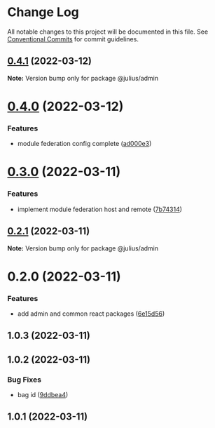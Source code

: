 # Change Log

All notable changes to this project will be documented in this file.
See [Conventional Commits](https://conventionalcommits.org) for commit guidelines.

## [0.4.1](https://github.com/jeffersonRibeiro/lerna-monorepo-module-federation/compare/@julius/admin@0.4.0...@julius/admin@0.4.1) (2022-03-12)

**Note:** Version bump only for package @julius/admin





# [0.4.0](https://github.com/jeffersonRibeiro/lerna-monorepo/compare/@julius/admin@0.3.0...@julius/admin@0.4.0) (2022-03-12)


### Features

* module federation config complete ([ad000e3](https://github.com/jeffersonRibeiro/lerna-monorepo/commit/ad000e37e13910c22932e45fc3af0821aad86fcb))





# [0.3.0](https://github.com/jeffersonRibeiro/lerna-monorepo/compare/@julius/admin@0.2.1...@julius/admin@0.3.0) (2022-03-11)


### Features

* implement module federation host and remote ([7b74314](https://github.com/jeffersonRibeiro/lerna-monorepo/commit/7b743149d9de9c32d59cf3846b6e7138aac8e905))





## [0.2.1](https://github.com/jeffersonRibeiro/lerna-monorepo/compare/@julius/admin@0.2.0...@julius/admin@0.2.1) (2022-03-11)

**Note:** Version bump only for package @julius/admin





# 0.2.0 (2022-03-11)


### Features

* add admin and common react packages ([6e15d56](https://github.com/jeffersonRibeiro/lerna-monorepo/commit/6e15d5654e3cd5e87be9ad525cc4173538346126))



## 1.0.3 (2022-03-11)



## 1.0.2 (2022-03-11)


### Bug Fixes

* bag id ([9ddbea4](https://github.com/jeffersonRibeiro/lerna-monorepo/commit/9ddbea4ba6504a0fb4bbbf8f9b9d31a368e531ae))



## 1.0.1 (2022-03-11)
